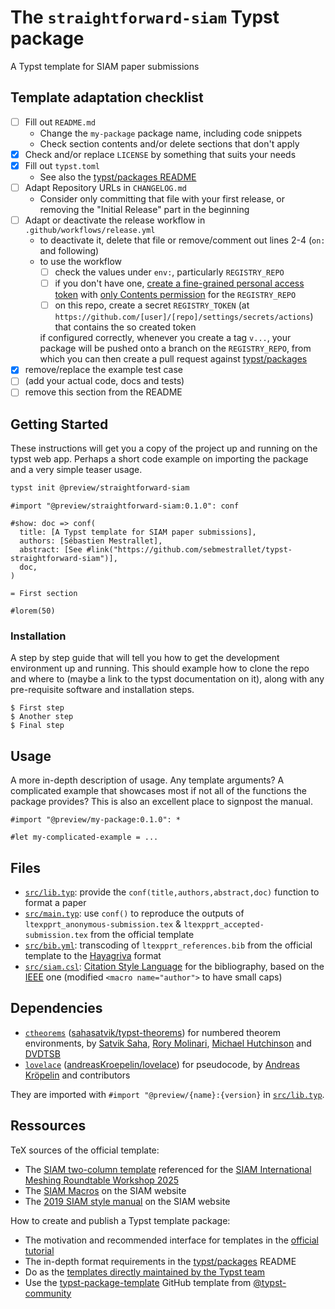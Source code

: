 # The `straightforward-siam` Typst package

A Typst template for SIAM paper submissions

## Template adaptation checklist

- [ ] Fill out `README.md`
  - Change the `my-package` package name, including code snippets
  - Check section contents and/or delete sections that don't apply
- [x] Check and/or replace `LICENSE` by something that suits your needs
- [x] Fill out `typst.toml`
  - See also the [typst/packages README](https://github.com/typst/packages/?tab=readme-ov-file#package-format)
- [ ] Adapt Repository URLs in `CHANGELOG.md`
  - Consider only committing that file with your first release, or removing the "Initial Release" part in the beginning
- [ ] Adapt or deactivate the release workflow in `.github/workflows/release.yml`
  - to deactivate it, delete that file or remove/comment out lines 2-4 (`on:` and following)
  - to use the workflow
    - [ ] check the values under `env:`, particularly `REGISTRY_REPO`
    - [ ] if you don't have one, [create a fine-grained personal access token](https://github.com/settings/tokens?type=beta) with [only Contents permission](https://stackoverflow.com/a/75116350/371191) for the `REGISTRY_REPO`
    - [ ] on this repo, create a secret `REGISTRY_TOKEN` (at `https://github.com/[user]/[repo]/settings/secrets/actions`) that contains the so created token

    if configured correctly, whenever you create a tag `v...`, your package will be pushed onto a branch on the `REGISTRY_REPO`, from which you can then create a pull request against [typst/packages](https://github.com/typst/packages/)
- [x] remove/replace the example test case
- [ ] (add your actual code, docs and tests)
- [ ] remove this section from the README

## Getting Started

These instructions will get you a copy of the project up and running on the typst web app. Perhaps a short code example on importing the package and a very simple teaser usage.

```bash
typst init @preview/straightforward-siam
```

```typ
#import "@preview/straightforward-siam:0.1.0": conf

#show: doc => conf(
  title: [A Typst template for SIAM paper submissions],
  authors: [Sébastien Mestrallet],
  abstract: [See #link("https://github.com/sebmestrallet/typst-straightforward-siam")],
  doc,
)

= First section

#lorem(50)
```

### Installation

A step by step guide that will tell you how to get the development environment up and running. This should example how to clone the repo and where to (maybe a link to the typst documentation on it), along with any pre-requisite software and installation steps.

```
$ First step
$ Another step
$ Final step
```

## Usage

A more in-depth description of usage. Any template arguments? A complicated example that showcases most if not all of the functions the package provides? This is also an excellent place to signpost the manual.

```typ
#import "@preview/my-package:0.1.0": *

#let my-complicated-example = ...
```

## Files

- [`src/lib.typ`](src/lib.typ): provide the `conf(title,authors,abstract,doc)` function to format a paper
- [`src/main.typ`](src/main.typ): use `conf()` to reproduce the outputs of `ltexpprt_anonymous-submission.tex` & `ltexpprt_accepted-submission.tex` from the official template
- [`src/bib.yml`](src/bib.yml): 	transcoding of `ltexpprt_references.bib` from the official template to the [Hayagriva](https://github.com/typst/hayagriva/blob/main/docs/file-format.md) format
- [`src/siam.csl`](src/siam.csl): [Citation Style Language](https://citationstyles.org/) for the bibliography, based on the [IEEE](https://github.com/citation-style-language/styles/blob/master/ieee.csl) one (modified `<macro name="author">` to have small caps)

## Dependencies

- [`ctheorems`](https://typst.app/universe/package/ctheorems) ([sahasatvik/typst-theorems](https://github.com/sahasatvik/typst-theorems)) for numbered theorem environments, by [Satvik Saha](https://github.com/sahasatvik), [Rory Molinari](https://github.com/rmolinari), [Michael Hutchinson](https://github.com/MJHutchinson) and [DVDTSB](https://github.com/DVDTSB)
- [`lovelace`](https://typst.app/universe/package/lovelace) ([andreasKroepelin/lovelace](https://github.com/andreasKroepelin/lovelace)) for pseudocode, by [Andreas Kröpelin](https://github.com/andreasKroepelin) and contributors

They are imported with `#import "@preview/{name}:{version}` in [`src/lib.typ`](src/lib.typ).

## Ressources

TeX sources of the official template:
- The [SIAM two-column template](https://internationalmeshingroundtable.com/assets/files/imr33/templates.zip) referenced for the [SIAM International Meshing Roundtable Workshop 2025](https://internationalmeshingroundtable.com/imr33/call-for-papers/#formatting-requirements)
- The [SIAM Macros](https://epubs.siam.org/journal-authors#macros) on the SIAM website
- The [2019 SIAM style manual](https://epubs.siam.org/pb-assets/files/SIAM_STYLE_GUIDE_2019.pdf) on the SIAM website

How to create and publish a Typst template package:
- The motivation and recommended interface for templates in the [official tutorial](https://typst.app/docs/tutorial/making-a-template/)
- The in-depth format requirements in the [typst/packages](https://github.com/typst/packages) README
- Do as the [templates directly maintained by the Typst team](https://github.com/typst/templates)
- Use the [typst-package-template](https://github.com/typst-community/typst-package-template) GitHub template from [@typst-community](https://github.com/typst-community)